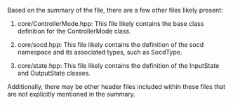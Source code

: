 Based on the summary of the file, there are a few other files likely present:

1. core/ControllerMode.hpp: This file likely contains the base class definition for the ControllerMode class.

2. core/socd.hpp: This file likely contains the definition of the socd namespace and its associated types, such as SocdType.

3. core/state.hpp: This file likely contains the definition of the InputState and OutputState classes.

Additionally, there may be other header files included within these files that are not explicitly mentioned in the summary.